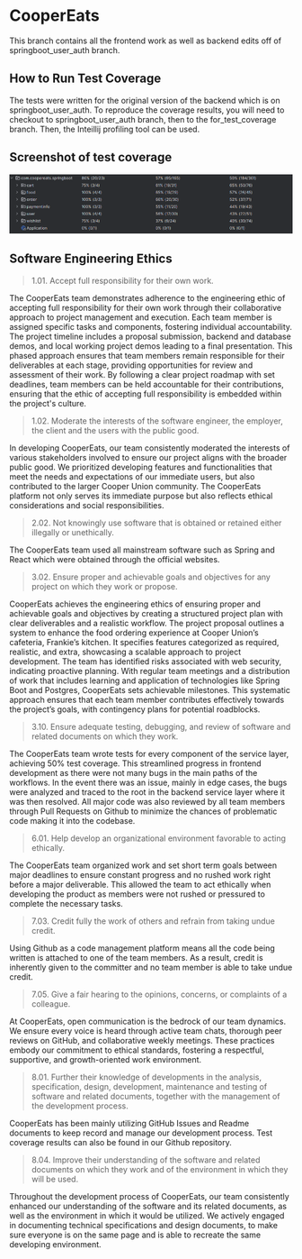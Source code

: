# CooperEats
This branch contains all the frontend work as well as backend edits off of springboot_user_auth branch.

## How to Run Test Coverage
The tests were written for the original version of the backend which is on springboot_user_auth. To reproduce the coverage 
results, you will need to checkout to springboot_user_auth branch, then to the for_test_coverage branch. Then, the Inteillij profiling tool can be used.

## Screenshot of test coverage
![Test Coverage](/coopereats-app/test_coverage.PNG)

## Software Engineering Ethics
> 1.01. Accept full responsibility for their own work.

The CooperEats team demonstrates adherence to the engineering ethic of accepting full responsibility for their own work through their collaborative approach to project management and execution. Each team member is assigned specific tasks and components, fostering individual accountability. The project timeline includes a proposal submission, backend and database demos, and local working project demos leading to a final presentation. This phased approach ensures that team members remain responsible for their deliverables at each stage, providing opportunities for review and assessment of their work. By following a clear project roadmap with set deadlines, team members can be held accountable for their contributions, ensuring that the ethic of accepting full responsibility is embedded within the project's culture.

> 1.02. Moderate the interests of the software engineer, the employer, the client and the users with the public good.

In developing CooperEats, our team consistently moderated the interests of various stakeholders involved to ensure our project aligns with the broader public good. We prioritized developing features and functionalities that meet the needs and expectations of our immediate users, but also contributed to the larger Cooper Union community. The CooperEats platform not only serves its immediate purpose but also reflects ethical considerations and social responsibilities.

> 2.02. Not knowingly use software that is obtained or retained either illegally or unethically.

The CooperEats team used all mainstream software such as Spring and React which were obtained through the official websites.

> 3.02. Ensure proper and achievable goals and objectives for any project on which they work or propose.

CooperEats achieves the engineering ethics of ensuring proper and achievable goals and objectives by creating a structured project plan with clear deliverables and a realistic workflow. The project proposal outlines a system to enhance the food ordering experience at Cooper Union’s cafeteria, Frankie’s kitchen. It specifies features categorized as required, realistic, and extra, showcasing a scalable approach to project development. The team has identified risks associated with web security, indicating proactive planning. With regular team meetings and a distribution of work that includes learning and application of technologies like Spring Boot and Postgres, CooperEats sets achievable milestones. This systematic approach ensures that each team member contributes effectively towards the project’s goals, with contingency plans for potential roadblocks. 

> 3.10. Ensure adequate testing, debugging, and review of software and related documents on which they work.

The CooperEats team wrote tests for every component of the service layer, achieving 50% test coverage. This streamlined progress in frontend development as there were not many bugs in the main paths of the workflows. In the event there was an issue, mainly in edge cases, the bugs were analyzed and traced to the root in the backend service layer where it was then resolved. All major code was also reviewed by all team members through Pull Requests on Github to minimize the chances of problematic code making it into the codebase.

> 6.01. Help develop an organizational environment favorable to acting ethically.

The CooperEats team organized work and set short term goals between major deadlines to ensure constant progress and no rushed work right before a major deliverable. This allowed the team to act ethically when developing the product as members were not rushed or pressured to complete the necessary tasks.

> 7.03. Credit fully the work of others and refrain from taking undue credit.

Using Github as a code management platform means all the code being written is attached to one of the team members. As a result, credit is inherently given to the committer and no team member is able to take undue credit. 

> 7.05. Give a fair hearing to the opinions, concerns, or complaints of a colleague.

At CooperEats, open communication is the bedrock of our team dynamics. We ensure every voice is heard through active team chats, thorough peer reviews on GitHub, and collaborative weekly meetings. These practices embody our commitment to ethical standards, fostering a respectful, supportive, and growth-oriented work environment.

> 8.01. Further their knowledge of developments in the analysis, specification, design, development, maintenance and testing of software and related documents, together with the management of the development process.

CooperEats has been mainly utilizing GitHub Issues and Readme documents to keep record and manage our development process. Test coverage results can also be found in our Github repository.

> 8.04. Improve their understanding of the software and related documents on which they work and of the environment in which they will be used.

Throughout the development process of CooperEats, our team consistently enhanced our understanding of the software and its related documents, as well as the environment in which it would be utilized. We actively engaged in documenting technical specifications and design documents, to make sure everyone is on the same page and is able to recreate the same developing environment.

